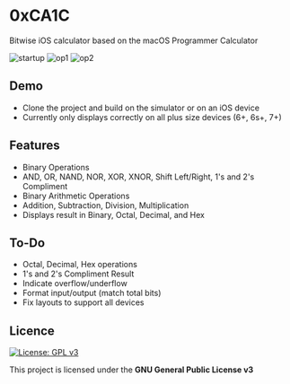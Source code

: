 # 0xCA1C

Bitwise iOS calculator based on the macOS Programmer Calculator


![startup](http://i.imgur.com/biCyhQR.png)
![op1](http://i.imgur.com/156TJN3.png)
![op2](http://i.imgur.com/hhkGiEW.png)


## Demo

- Clone the project and build on the simulator or on an iOS device 
- Currently only displays correctly on all plus size devices (6+, 6s+, 7+)

## Features

- Binary Operations
- AND, OR, NAND, NOR, XOR, XNOR, Shift Left/Right, 1's and 2's Compliment
- Binary Arithmetic Operations
- Addition, Subtraction, Division, Multiplication
- Displays result in Binary, Octal, Decimal, and Hex

## To-Do

- Octal, Decimal, Hex operations 
- 1's and 2's Compliment Result
- Indicate overflow/underflow
- Format input/output (match total bits) 
- Fix layouts to support all devices

## Licence 

[![License: GPL v3](https://img.shields.io/badge/License-GPL%20v3-blue.svg)](http://www.gnu.org/licenses/gpl-3.0)

This project is licensed under the **GNU General Public License v3**

